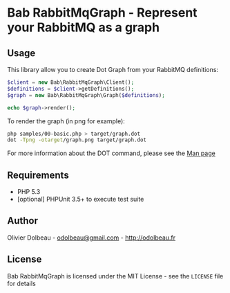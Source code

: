 Bab RabbitMqGraph - Represent your RabbitMQ as a graph
======================================================

Usage
-----

This library allow you to create Dot Graph from your RabbitMQ definitions:

```php
$client = new Bab\RabbitMqGraph\Client();
$definitions = $client->getDefinitions();
$graph = new Bab\RabbitMqGraph\Graph($definitions);

echo $graph->render();
```

To render the graph (in png for example):

```bash
php samples/00-basic.php > target/graph.dot
dot -Tpng -otarget/graph.png target/graph.dot
```

For more information about the DOT command, please see the
[Man page](http://www.graphviz.org/cgi-bin/man?dot)

Requirements
------------

- PHP 5.3
- [optional] PHPUnit 3.5+ to execute test suite

Author
------

Olivier Dolbeau - <odolbeau@gmail.com> - <http://odolbeau.fr><br />

License
-------

Bab RabbitMqGraph is licensed under the MIT License - see the `LICENSE` file
for details
